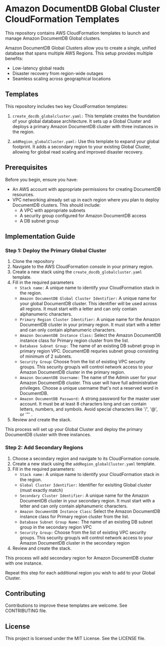 # Amazon DocumentDB Global Cluster CloudFormation Templates

This repository contains AWS CloudFormation templates to launch and manage Amazon DocumentDB Global clusters.

Amazon DocumentDB Global Clusters allow you to create a single, unified database that spans multiple AWS Regions. This setup provides multiple benefits:

- Low-latency global reads
- Disaster recovery from region-wide outages
- Seamless scaling across geographical locations

## Templates

This repository includes two key CloudFormation templates:

1. `create_docdb_globalcluster.yaml:` This template creates the foundation of your global database architecture. It sets up a Global Cluster and deploys a primary Amazon DocumentDB cluster with three instances in the region.

2. `addRegion_globalCluster.yaml:` Use this template to expand your global footprint. It adds a secondary region to your existing Global Cluster, allowing for global read scaling and improved disaster recovery.

## Prerequisites

Before you begin, ensure you have:

- An AWS account with appropriate permissions for creating DocumentDB resources.
- VPC networking already set up in each region where you plan to deploy DocumentDB clusters. This should include:
  - A VPC with appropriate subnets
  - A security group configured for Amazon DocumentDB access
  - A DB subnet group

## Implementation Guide

### Step 1: Deploy the Primary Global Cluster

1. Clone the repository 
2. Navigate to the AWS CloudFormation console in your primary region.
3. Create a new stack using the `create_docdb_globalcluster.yaml` template.
4. Fill in the required parameters
    - `Stack name:` A unique name to identify your CloudFormation stack in the region.
    - `Amazon DocumentDB Global Cluster Identifier:` A unique name for your global DocumentDB cluster. This identifier will be used across all regions. It must start with a letter and can only contain alphanumeric characters.
    - `Primary Region Cluster Identifier:` A unique name for the Amazon DocumentDB cluster in your primary region. It must start with a letter and can only contain alphanumeric characters.
    - `Amazon DocumentDB Instance Class:` Select the Amazon DocumentDB instance class for Primary region cluster from the list.
    - `Database Subnet Group:` The name of an existing DB subnet group in primary region VPC. DocumentDB requries subnet group consisting of minimum of 2 subnets.
    - `Security Group`:  Choose from the list of existing VPC security groups. This security group/s will control network access to your Amazon DocumentDB cluster in the primary region.
    - `Amazon DocumentDB Username:` The name of the Admin user for your Amazon DocumentDB cluster. This user will have full administrative privileges. Choose a unique username that's not a reserved word in DocumentDB.
    - `Amazon DocumentDB Password:` A strong password for the master user account. It must be at least 8 characters long and can contain letters, numbers, and symbols.  Avoid special characters like '/', '@', or '"' .
5. Review and create the stack.

This process will set up your Global Cluster and deploy the primary DocumentDB cluster with three instances.

### Step 2: Add Secondary Regions

1. Choose a secondary region and navigate to its CloudFormation console.
2. Create a new stack using the `addRegion_globalCluster.yaml` template.
3. Fill in the required parameters:
   - `Stack name:` A unique name to identify your CloudFormation stack in the region.
   - `Global Cluster Identifier:` Identifier for exisiting Global cluster (must exactly match)
   - `Secondary Cluster Identifier:` A unique name for the Amazon DocumentDB cluster in your secondary region. It must start with a letter and can only contain alphanumeric characters.
   - `Amazon DocumentDB Instance Class`: Select the Amazon DocumentDB instance class for Primary region cluster from the list.
   - `Database Subnet Group Name:`  The name of an existing DB subnet group in the secondary region VPC
   - `Security Group:` Choose from the list of existing VPC security groups. This security group/s will control network access to your Amazon DocumentDB cluster in the secondary region
4. Review and create the stack.

This process will add secondary region for Amazon DocumentDB cluster with one instance.

Repeat this step for each additional region you wish to add to your Global Cluster.

## Contributing

Contributions to improve these templates are welcome. See CONTRIBUTING file.

## License

This project is licensed under the MIT License. See the LICENSE file.
